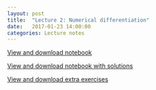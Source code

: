```yaml
---
layout: post
title:  "Lecture 2: Numerical differentiation" 
date:   2017-01-23 14:00:00
categories: Lecture notes
---
```


[View and download notebook](http://nbviewer.jupyter.org/github/ggorman/Numerical-methods-1/blob/master/notebook/differentiation.ipynb)

[View and download notebook with solutions](http://nbviewer.jupyter.org/github/ggorman/Numerical-methods-1/blob/master/notebook/differentiation_solutions.ipynb)

[View and download extra exercises](http://nbviewer.jupyter.org/github/ggorman/Numerical-methods-1/blob/master/notebook/differentiation_extra_exercises.ipynb)
